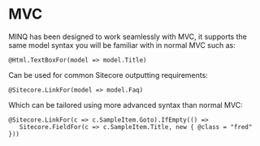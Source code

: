 # MVC #

MINQ has been designed to work seamlessly with MVC, it supports the same model syntax you will be familiar with in normal MVC such as:

```
@Html.TextBoxFor(model => model.Title)
```

Can be used for common Sitecore outputting requirements:

```
@Sitecore.LinkFor(model => model.Faq)
```

Which can be tailored using more advanced syntax than normal MVC:

```
@Sitecore.LinkFor(c => c.SampleItem.Goto).IfEmpty(() =>
   Sitecore.FieldFor(c => c.SampleItem.Title, new { @class = "fred" }))
```